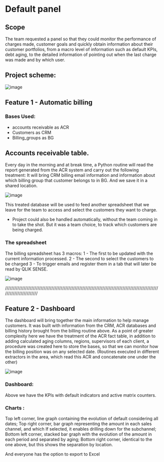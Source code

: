 # Default panel

## Scope
The team requested a panel so that they could monitor the performance of charges made, customer goals and quickly obtain information about their customer portfolios,
from a macro level of information such as default KPIs, debt aging, to the detailed information of pointing out when the last charge was made and by which user.

## Project scheme:
![image](https://github.com/Ygorkelevra93/Projects/assets/121832957/9194444b-6249-43a0-b9ad-3c911e400002)


## Feature 1 - Automatic billing

### Bases Used:
- accounts receivable as ACR
- Customers as CRM
- Billing_groups as BG

## Accounts receivable table.
Every day in the morning and at break time, a Python routine will read the report generated from the ACR system and carry out the following treatment:
It will bring CRM billing email information and information about which billing group that customer belongs to in BG.
And we save it in a shared location.

![image](https://github.com/Ygorkelevra93/Projects/assets/121832957/c5ad68a0-fcce-4f3b-87b3-336c5a2461b8)


This treated database will be used to feed another spreadsheet that we leave for the team to access and select the customers they want to charge.
* Project could also be handled automatically, without the team coming in to take the shot. But it was a team choice,
to track which customers are being charged.

### The spreadsheet
The billing spreadsheet has 3 macros:
1 - The first to be updated with the current information processed.
2 - The second to select the customers to be charged
3 - To trigger emails and register them in a tab that will later be read by QLIK SENSE.

![image](https://github.com/Ygorkelevra93/Projects/assets/121832957/5b580315-91ab-42c9-8c11-0af29a80e7ef)

 
 
////////////////////////////////////////////////////////////////////////////////////////////////////////////////////////

## Feature 2 - Dashboard

The dashboard will bring together the main information to help manage customers.
It was built with information from the CRM, ACR databases and billing history brought from the billing routine above.
As a point of greater complexity here we have the treatment of the ACR fact table, in addition to adding calculated aging columns,
regions, supervisors of each client, a procedure was created here to store the bases, so that we can monitor
how the billing position was on any selected date.
(Routines executed in different extractors in the area, which read this ACR and concatenate one under the other)

![image](https://github.com/Ygorkelevra93/Projects/assets/121832957/10ca484b-9684-49ab-8fde-73592444c36a)



### Dashboard:
Above we have the KPIs with default indicators and active matrix counters.

### Charts :
Top left corner, line graph containing the evolution of default considering all dates;
Top right corner, bar graph representing the amount in each sales channel, and which
If selected, it enables drilling down for the subchannel;
Bottom left corner, stacked bar graph with the evolution of the amount in each period and separated by aging;
Bottom right corner, identical to the one above, but this shows the separation by location.

And everyone has the option to export to Excel
